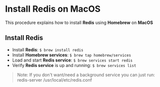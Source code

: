 # Install Redis on MacOS

This procedure explains how to install **Redis** using **Homebrew** on **MacOS**

## Install Redis

* Install **Redis**: `$ brew install redis`
* Install **Homebrew services**: `$ brew tap homebrew/services`
* Load and start **Redis service**: `$ brew services start redis`
* Verify **Redis service** is up and running: `$ brew services list`

> Note: If you don't want/need a background service you can just run:
  redis-server /usr/local/etc/redis.conf
